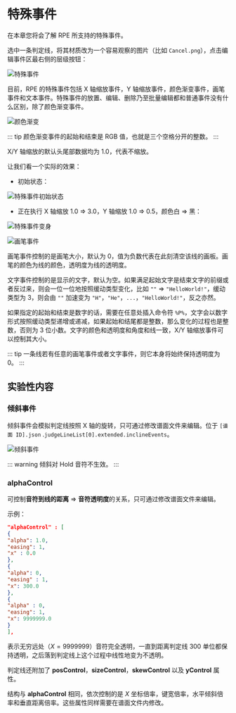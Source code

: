 # 特殊事件

在本章您将会了解 RPE 所支持的特殊事件。

选中一条判定线，将其材质改为一个容易观察的图片（比如 `Cancel.png`），点击编辑事件区最右侧的层级按钮：

![特殊事件](/assets/imgs/contents/特殊事件.avif)

目前，RPE 的特殊事件包括 X 轴缩放事件，Y 轴缩放事件，颜色渐变事件，画笔事件和文本事件。特殊事件的放置、编辑、删除乃至批量编辑都和普通事件没有什么区别，除了颜色渐变事件。

![颜色渐变](/assets/imgs/contents/颜色渐变.avif)

::: tip
颜色渐变事件的起始和结束是 RGB 值，也就是三个空格分开的整数。
:::

X/Y 轴缩放的默认头尾部数据均为 $1.0$，代表不缩放。

让我们看一个实际的效果：

- 初始状态：

![特殊事件初始状态](/assets/imgs/contents/特殊事件初始状态.avif)

- 正在执行 X 轴缩放 1.0 => 3.0，Y 轴缩放 1.0 => 0.5，颜色白 => 黑：

![特殊事件变身](/assets/imgs/contents/特殊事件变身.avif)

![画笔事件](/assets/imgs/contents/画笔事件.avif)

画笔事件控制的是画笔大小，默认为 0，值为负数代表在此刻清空该线的画板。画笔的颜色为线的颜色，透明度为线的透明度。

文字事件控制的是显示的文字，默认为空。如果满足起始文字是结束文字的前缀或者反过来，则会一位一位地按照缓动类型变化，比如 `""`
=> `"HelloWorld!"`，缓动类型为 3，则会由 `""` 加速变为 `"H"`，`"He"`，`...`，`"HelloWorld!"`，反之亦然。

如果指定的起始和结束是数字的话，需要在任意处插入命令符 `%P%`，文字会以数字形式按照缓动类型递增或递减，如果起始和结尾都是整数，那么变化的过程也是整数，否则为
3 位小数。文字的颜色和透明度和角度和线一致，X/Y 轴缩放事件可以控制其大小。

::: tip
一条线若有任意的画笔事件或者文字事件，则它本身将始终保持透明度为 $0$。
:::

## 实验性内容

### 倾斜事件

倾斜事件会模拟判定线按照 X 轴的旋转，只可通过修改谱面文件来编辑。位于 `[谱面 ID].json`
.`judgeLineList[0].extended.inclineEvents`。

![倾斜事件](/assets/imgs/contents/倾斜事件.avif)

::: warning
倾斜对 Hold 音符不生效。
:::

### alphaControl

可控制**音符到线的距离** => **音符透明度**的关系，只可通过修改谱面文件来编辑。

示例：

```json
"alphaControl" : [
{
"alpha": 1.0,
"easing": 1,
"x" : 0.0
},
{
"alpha": 0,
"easing" : 1,
"x": 300.0
},
{
"alpha" : 0,
"easing": 1,
"x": 9999999.0
}
],
```

表示无穷远处（$X = 9999999$）音符完全透明，一直到距离判定线 $300$ 单位都保持透明，之后落到判定线上这个过程中线性地变为不透明。

判定线还附加了 **posControl**，**sizeControl**，**skewControl** 以及 **yControl** 属性。

结构与 **alphaControl** 相同，依次控制的是 $X$ 坐标倍率，键宽倍率，水平倾斜倍率和垂直距离倍率。这些属性同样需要在谱面文件内修改。